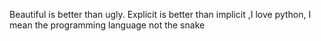 Beautiful is better than ugly.
Explicit is better than implicit ,I love python, I mean the programming language not the snake
